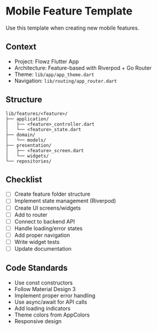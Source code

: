 # Mobile Feature Template

Use this template when creating new mobile features.

## Context
- Project: Flowz Flutter App
- Architecture: Feature-based with Riverpod + Go Router
- Theme: `lib/app/app_theme.dart`
- Navigation: `lib/routing/app_router.dart`

## Structure
```
lib/features/<feature>/
├── application/
│   ├── <feature>_controller.dart
│   └── <feature>_state.dart
├── domain/
│   └── models/
├── presentation/
│   ├── <feature>_screen.dart
│   └── widgets/
└── repositories/
```

## Checklist
- [ ] Create feature folder structure
- [ ] Implement state management (Riverpod)
- [ ] Create UI screens/widgets
- [ ] Add to router
- [ ] Connect to backend API
- [ ] Handle loading/error states
- [ ] Add proper navigation
- [ ] Write widget tests
- [ ] Update documentation

## Code Standards
- Use const constructors
- Follow Material Design 3
- Implement proper error handling
- Use async/await for API calls
- Add loading indicators
- Theme colors from AppColors
- Responsive design
